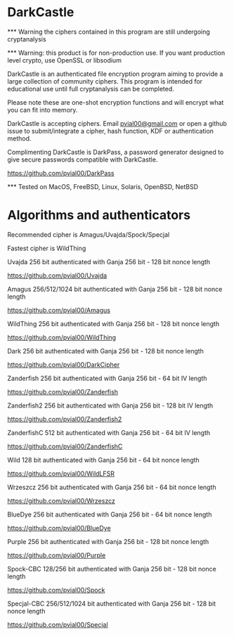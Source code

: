 # DarkCastle

*** Warning the ciphers contained in this program are still undergoing cryptanalysis

*** Warning: this product is for non-production use.  If you want production level crypto, use OpenSSL or libsodium

DarkCastle is an authenticated file encryption program aiming to provide a large collection of community ciphers.  This program is intended for educational use until full cryptanalysis can be completed.

Please note these are one-shot encryption functions and will encrypt what you can fit into memory.

DarkCastle is accepting ciphers.  Email pvial00@gmail.com or open a github issue to submit/integrate a cipher, hash function, KDF or authentication method.

Complimenting DarkCastle is DarkPass, a password generator designed to give secure passwords compatible with DarkCastle.

https://github.com/pvial00/DarkPass

*** Tested on MacOS, FreeBSD, Linux, Solaris, OpenBSD, NetBSD


# Algorithms and authenticators

Recommended cipher is Amagus/Uvajda/Spock/Specjal

Fastest cipher is WildThing

Uvajda 256 bit authenticated with Ganja 256 bit - 128 bit nonce length

https://github.com/pvial00/Uvajda

Amagus 256/512/1024 bit authenticated with Ganja 256 bit - 128 bit nonce length

https://github.com/pvial00/Amagus

WildThing 256 bit authenticated with Ganja 256 bit - 128 bit nonce length

https://github.com/pvial00/WildThing

Dark 256 bit authenticated with Ganja 256 bit - 128 bit nonce length

https://github.com/pvial00/DarkCipher

Zanderfish 256 bit authenticated with Ganja 256 bit - 64 bit IV length

https://github.com/pvial00/Zanderfish

Zanderfish2 256 bit authenticated with Ganja 256 bit - 128 bit IV length

https://github.com/pvial00/Zanderfish2

ZanderfishC 512 bit authenticated with Ganja 256 bit - 64 bit IV length

https://github.com/pvial00/ZanderfishC

Wild 128 bit authenticated with Ganja 256 bit - 64 bit nonce length

https://github.com/pvial00/WildLFSR

Wrzeszcz 256 bit authenticated with Ganja 256 bit - 64 bit nonce length

https://github.com/pvial00/Wrzeszcz

BlueDye 256 bit authenticated with Ganja 256 bit - 64 bit nonce length

https://github.com/pvial00/BlueDye

Purple 256 bit authenticated with Ganja 256 bit - 128 bit nonce length

https://github.com/pvial00/Purple

Spock-CBC 128/256 bit authenticated with Ganja 256 bit - 128 bit nonce length

https://github.com/pvial00/Spock

Specjal-CBC 256/512/1024 bit authenticated with Ganja 256 bit - 128 bit nonce length

https://github.com/pvial00/Specjal
